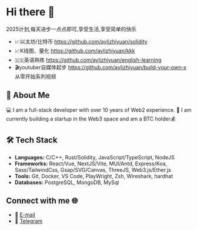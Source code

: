 # Hi there 👋
2025计划,每天进步一点点即可,享受生活,享受简单的快乐

- 📈以太坊/比特币  https://github.com/aylizhiyuan/solidity
- 📈K线图、量化  https://github.com/aylizhiyuan/kkk
- 🇺🇸英语熟练  https://github.com/aylizhiyuan/english-learning
- 🎬youtuber自媒体起步 https://github.com/aylizhiyuan/build-your-own-x 从零开始系列视频


## 🌟 About Me

💻 I am a full-stack developer with over 10 years of Web2 experience. 🚀 I am currently building a startup in the Web3 space and am a BTC holder💰


## 🛠️ Tech Stack

- **Languages:** C/C++, Rust/Solidity, JavaScript/TypeScript, NodeJS
- **Frameworks:**  React/Vue, NextJS/Vite, MUI/Antd, Express/Koa, Sass/TailwindCss, Gsap/SVG/Canvas, ThreeJS, Web3.js/Ether.js
- **Tools:** Git, Docker, VS Code, PlayWright, Zsh, Wireshark, hardhat
- **Databases:** PostgreSQL, MongoDB, MySql

## Connect with me 🌐

- 📧 [E-mail](mailto:lizhiyuan2023@gmail.com)
- 💬 [Telegram](https://t.me/lizhiyuan2023)



